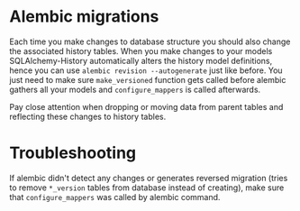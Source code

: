 # Alembic migrations

Each time you make changes to database structure you should also change the associated history tables. When you make changes to your models SQLAlchemy-History automatically alters the history model definitions, hence you can use `alembic revision --autogenerate` just like before. You just need to make sure `make_versioned` function gets called before alembic gathers all your models and `configure_mappers` is called afterwards.

Pay close attention when dropping or moving data from parent tables and reflecting these changes to history tables.

# Troubleshooting

If alembic didn't detect any changes or generates reversed migration (tries to remove `*_version` tables from database instead of creating), make sure that `configure_mappers` was called by alembic command.
